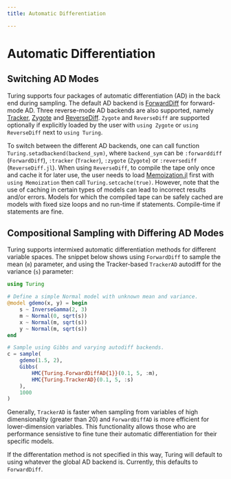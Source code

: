 ```yaml
---
title: Automatic Differentiation

---
```


# Automatic Differentiation

## Switching AD Modes


Turing supports four packages of automatic differentiation (AD) in the back end during sampling. The default AD backend is [ForwardDiff](https://github.com/JuliaDiff/ForwardDiff.jl) for forward-mode AD. Three reverse-mode AD backends are also supported, namely [Tracker](https://github.com/FluxML/Tracker.jl), [Zygote](https://github.com/FluxML/Zygote.jl) and [ReverseDiff](https://github.com/JuliaDiff/ReverseDiff.jl). `Zygote` and `ReverseDiff` are supported optionally if explicitly loaded by the user with `using Zygote` or `using ReverseDiff` next to `using Turing`.

To switch between the different AD backends, one can call function `Turing.setadbackend(backend_sym)`, where `backend_sym` can be `:forwarddiff` (`ForwardDiff`), `:tracker` (`Tracker`), `:zygote` (`Zygote`) or `:reversediff` (`ReverseDiff.jl`). When using `ReverseDiff`, to compile the tape only once and cache it for later use, the user needs to load [Memoization.jl](https://github.com/marius311/Memoization.jl) first with `using Memoization` then call `Turing.setcache(true)`. However, note that the use of caching in certain types of models can lead to incorrect results and/or errors. Models for which the compiled tape can be safely cached are models with fixed size loops and no run-time if statements. Compile-time if statements are fine.


## Compositional Sampling with Differing AD Modes


Turing supports intermixed automatic differentiation methods for different variable spaces. The snippet below shows using `ForwardDiff` to sample the mean (`m`) parameter, and using the Tracker-based `TrackerAD` autodiff for the variance (`s`) parameter:


```julia
using Turing

# Define a simple Normal model with unknown mean and variance.
@model gdemo(x, y) = begin
    s ~ InverseGamma(2, 3)
    m ~ Normal(0, sqrt(s))
    x ~ Normal(m, sqrt(s))
    y ~ Normal(m, sqrt(s))
end

# Sample using Gibbs and varying autodiff backends.
c = sample(
	gdemo(1.5, 2),
  	Gibbs(
    	HMC{Turing.ForwardDiffAD{1}}(0.1, 5, :m),
        HMC{Turing.TrackerAD}(0.1, 5, :s)
    ),
    1000
)
```


Generally, `TrackerAD` is faster when sampling from variables of high dimensionality (greater than 20) and `ForwardDiffAD` is more efficient for lower-dimension variables. This functionality allows those who are performance sensistive to fine tune their automatic differentiation for their specific models.


If the differentation method is not specified in this way, Turing will default to using whatever the global AD backend is. Currently, this defaults to `ForwardDiff`.

